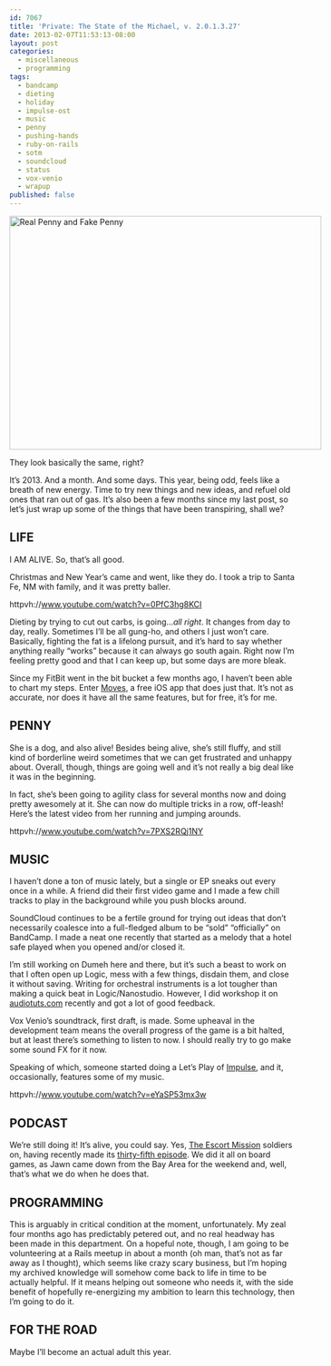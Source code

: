 ```yaml
---
id: 7067
title: 'Private: The State of the Michael, v. 2.0.1.3.27'
date: 2013-02-07T11:53:13-08:00
layout: post
categories:
  - miscellaneous
  - programming
tags:
  - bandcamp
  - dieting
  - holiday
  - impulse-ost
  - music
  - penny
  - pushing-hands
  - ruby-on-rails
  - sotm
  - soundcloud
  - status
  - vox-venio
  - wrapup
published: false
---
```

<div id="attachment_7068" style="width: 560px" class="wp-caption alignnone">
  <a href="http://blog.nebyoolae.com/wp-content/uploads/2013/02/photo.jpg"><img aria-describedby="caption-attachment-7068" data-attachment-id="7068" data-permalink="https://blog.nebyoolae.com/?attachment_id=7068" data-orig-file="https://blog.nebyoolae.com/wp-content/uploads/2013/02/photo.jpg" data-orig-size="3264,2448" data-comments-opened="1" data-image-meta="{&quot;aperture&quot;:&quot;2.4&quot;,&quot;credit&quot;:&quot;&quot;,&quot;camera&quot;:&quot;iPhone 5&quot;,&quot;caption&quot;:&quot;&quot;,&quot;created_timestamp&quot;:&quot;1359904667&quot;,&quot;copyright&quot;:&quot;&quot;,&quot;focal_length&quot;:&quot;4.13&quot;,&quot;iso&quot;:&quot;160&quot;,&quot;shutter_speed&quot;:&quot;0.05&quot;,&quot;title&quot;:&quot;&quot;}" data-image-title="Real Penny and Fake Penny" data-image-description="" data-image-caption="<p>They look basically the same, right?</p>
" data-medium-file="https://blog.nebyoolae.com/wp-content/uploads/2013/02/photo-320x240.jpg" data-large-file="https://blog.nebyoolae.com/wp-content/uploads/2013/02/photo-640x480.jpg" loading="lazy" class="size-large wp-image-7068" alt="Real Penny and Fake Penny" src="http://blog.nebyoolae.com/wp-content/uploads/2013/02/photo-640x480.jpg" width="550" height="412" srcset="https://blog.nebyoolae.com/wp-content/uploads/2013/02/photo-640x480.jpg 640w, https://blog.nebyoolae.com/wp-content/uploads/2013/02/photo-320x240.jpg 320w" sizes="(max-width: 550px) 100vw, 550px" /></a>

  <p id="caption-attachment-7068" class="wp-caption-text">
    They look basically the same, right?
  </p>
</div>

It&#8217;s 2013. And a month. And some days. This year, being odd, feels like a breath of new energy. Time to try new things and new ideas, and refuel old ones that ran out of gas. It&#8217;s also been a few months since my last post, so let&#8217;s just wrap up some of the things that have been transpiring, shall we?

## LIFE

I AM ALIVE. So, that&#8217;s all good.

Christmas and New Year&#8217;s came and went, like they do. I took a trip to Santa Fe, NM with family, and it was pretty baller.

httpvh://www.youtube.com/watch?v=0PfC3hg8KCI

Dieting by trying to cut out carbs, is going&#8230;_all right_. It changes from day to day, really. Sometimes I&#8217;ll be all gung-ho, and others I just won&#8217;t care. Basically, fighting the fat is a lifelong pursuit, and it&#8217;s hard to say whether anything really &#8220;works&#8221; because it can always go south again. Right now I&#8217;m feeling pretty good and that I can keep up, but some days are more bleak.

Since my FitBit went in the bit bucket a few months ago, I haven&#8217;t been able to chart my steps. Enter [Moves](https://itunes.apple.com/us/app/moves/id509204969?mt=8), a free iOS app that does just that. It&#8217;s not as accurate, nor does it have all the same features, but for free, it&#8217;s for me.

## PENNY

She is a dog, and also alive! Besides being alive, she&#8217;s still fluffy, and still kind of borderline weird sometimes that we can get frustrated and unhappy about. Overall, though, things are going well and it&#8217;s not really a big deal like it was in the beginning.

In fact, she&#8217;s been going to agility class for several months now and doing pretty awesomely at it. She can now do multiple tricks in a row, off-leash! Here&#8217;s the latest video from her running and jumping arounds.

httpvh://www.youtube.com/watch?v=7PXS2RQj1NY

## MUSIC

I haven&#8217;t done a ton of music lately, but a single or EP sneaks out every once in a while. A friend did their first video game and I made a few chill tracks to play in the background while you push blocks around.

SoundCloud continues to be a fertile ground for trying out ideas that don&#8217;t necessarily coalesce into a full-fledged album to be &#8220;sold&#8221; &#8220;officially&#8221; on BandCamp. I made a neat one recently that started as a melody that a hotel safe played when you opened and/or closed it.

I&#8217;m still working on Dumeh here and there, but it&#8217;s such a beast to work on that I often open up Logic, mess with a few things, disdain them, and close it without saving. Writing for orchestral instruments is a lot tougher than making a quick beat in Logic/Nanostudio. However, I did workshop it on [audiotuts.com](http://audio.tutsplus.com/articles/workshop/workshop-266-dumeh-by-michael-chadwick/) recently and got a lot of good feedback.

Vox Venio&#8217;s soundtrack, first draft, is made. Some upheaval in the development team means the overall progress of the game is a bit halted, but at least there&#8217;s something to listen to now. I should really try to go make some sound FX for it now.

Speaking of which, someone started doing a Let&#8217;s Play of [Impulse](http://deck16.net/impulse), and it, occasionally, features some of my music.

httpvh://www.youtube.com/watch?v=eYaSP53mx3w

## PODCAST

We&#8217;re still doing it! It&#8217;s alive, you could say. Yes, [The Escort Mission](http://theescortmission.com) soldiers on, having recently made its [thirty-fifth episode](http://theescortmission.com/2013/02/06/tem-podcast-035-cave-chickens-take-over-suburban-tokyo/). We did it all on board games, as Jawn came down from the Bay Area for the weekend and, well, that&#8217;s what we do when he does that.

## PROGRAMMING

This is arguably in critical condition at the moment, unfortunately. My zeal four months ago has predictably petered out, and no real headway has been made in this department. On a hopeful note, though, I am going to be volunteering at a Rails meetup in about a month (oh man, that&#8217;s not as far away as I thought), which seems like crazy scary business, but I&#8217;m hoping my archived knowledge will somehow come back to life in time to be actually helpful. If it means helping out someone who needs it, with the side benefit of hopefully re-energizing my ambition to learn this technology, then I&#8217;m going to do it.

## FOR THE ROAD

Maybe I&#8217;ll become an actual adult this year.
